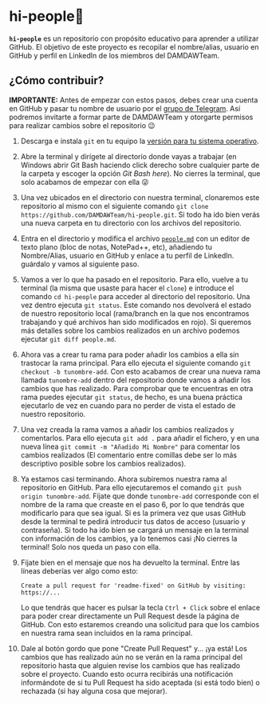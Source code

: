 # hi-people👋
**`hi-people`** es un repositorio con propósito educativo para aprender a utilizar GitHub. El objetivo de este proyecto es recopilar el nombre/alias, usuario en GitHub y perfil en LinkedIn de los miembros del DAMDAWTeam.

## ¿Cómo contribuir?
**IMPORTANTE:** Antes de empezar con estos pasos, debes crear una cuenta en GitHub y pasar tu nombre de usuario por el [grupo de Telegram](https://t.me/daw_dam_cidead). Así podremos invitarte a formar parte de DAMDAWTeam y otorgarte permisos para realizar cambios sobre el repositorio 😉

1. Descarga e instala `git` en tu equipo la [versión para tu sistema operativo](https://git-scm.com/downloads).

2. Abre la terminal y dirígete al directorio donde vayas a trabajar (en Windows abrir Git Bash haciendo click derecho sobre cualquier parte de la carpeta y escoger la opción *Git Bash here*). No cierres la terminal, que solo acabamos de empezar con ella 😜

3. Una vez ubicados en el directorio con nuestra terminal, clonaremos este repositorio al mismo con el siguiente comando `git clone https://github.com/DAMDAWTeam/hi-people.git`. Si todo ha ido bien verás una nueva carpeta en tu directorio con los archivos del repositorio.

4. Entra en el directorio y modifica el archivo [`people.md`](people.md) con un editor de texto plano (bloc de notas, NotePad++, etc), añadiendo tu Nombre/Alias, usuario en GitHub y enlace a tu perfil de LinkedIn. guárdalo y vamos al siguiente paso.

5. Vamos a ver lo que ha pasado en el repositorio. Para ello, vuelve a tu terminal (la misma que usaste para hacer el `clone`) e introduce el comando `cd hi-people` para acceder al directorio del repositorio. Una vez dentro ejecuta `git status`. Este comando nos devolverá el estado de nuestro repositorio local (rama/branch en la que nos encontramos trabajando y qué archivos han sido modificados en rojo). Si queremos más detalles sobre los cambios realizados en un archivo podemos ejecutar `git diff people.md`.

6. Ahora vas a crear tu rama para poder añadir los cambios a ella sin trastocar la rama principal. Para ello ejecuta el siguiente comando `git checkout -b tunombre-add`. Con esto acabamos de crear una nueva rama llamada `tunombre-add` dentro del repositorio donde vamos a añadir los cambios que has realizado. Para comprobar que te encuentras en otra rama puedes ejecutar `git status`, de hecho, es una buena práctica ejecutarlo de vez en cuando para no perder de vista el estado de nuestro repositorio.

7. Una vez creada la rama vamos a añadir los cambios realizados y comentarlos. Para ello ejecuta `git add .` para añadir el fichero, y en una nueva línea `git commit -m "Añadido Mi Nombre"` para comentar los cambios realizados (El comentario entre comillas debe ser lo más descriptivo posible sobre los cambios realizados).

9. Ya estamos casi terminando. Ahora subiremos nuestra rama al repositorio en GitHub. Para ello ejecutaremos el comando `git push origin tunombre-add`. Fíjate que donde `tunombre-add` corresponde con el nombre de la rama que creaste en el paso 6, por lo que tendrás que modificarlo para que sea igual. Si es la primera vez que usas GitHub desde la terminal te pedirá introducir tus datos de acceso (usuario y contraseña). Si todo ha ido bien se cargará un mensaje en la terminal con información de los cambios, ya lo tenemos casi ¡No cierres la terminal! Solo nos queda un paso con ella.

10. Fíjate bien en el mensaje que nos ha devuelto la terminal. Entre las líneas deberías ver algo como esto:
    ```
    Create a pull request for 'readme-fixed' on GitHub by visiting: https://...
    ```
    Lo que tendrás que hacer es pulsar la tecla `Ctrl + Click` sobre el enlace para poder crear directamente un Pull Request desde la página de GitHub. Con esto estaremos creando una solicitud para que los cambios en nuestra rama sean incluidos en la rama principal.
    
11. Dale al botón gordo que pone "Create Pull Request" y... ¡ya está! Los cambios que has realizado aún no se verán en la rama principal del repositorio hasta que alguien revise los cambios que has realizado sobre el proyecto. Cuando esto ocurra recibirás una notificación informándote de si tu Pull Request ha sido aceptada (si está todo bien) o rechazada (si hay alguna cosa que mejorar).
